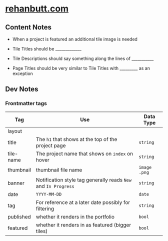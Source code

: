 # [rehanbutt.com](https://rehanbutt.com)

## Content Notes

* When a project is featured an additional tile image is needed

* Tile Titles should be _____________
* Tile Descriptions should say something along the lines of ___________
* Page Titles should be very similar to Tile Titles with _________ as an exception

## Dev Notes

### Frontmatter tags

Tag | Use | Data Type
--- | --- | ---
layout |  | 
title | The `h1` that shows at the top of the project page | `string`
tile-name | The project name that shows on `index` on hover | `string`
thumbnail | thumbnail file name | `image` `.png`
banner | Notification style tag generally reads `New` and `In Progress` | `string`
date | `YYYY-MM-DD` | `date`
tag | For reference at a later date possibly for filtering | `string`
published | whether it renders in the portfolio  | `bool`
featured | whether it renders in as featured (bigger tiles)  | `bool`
